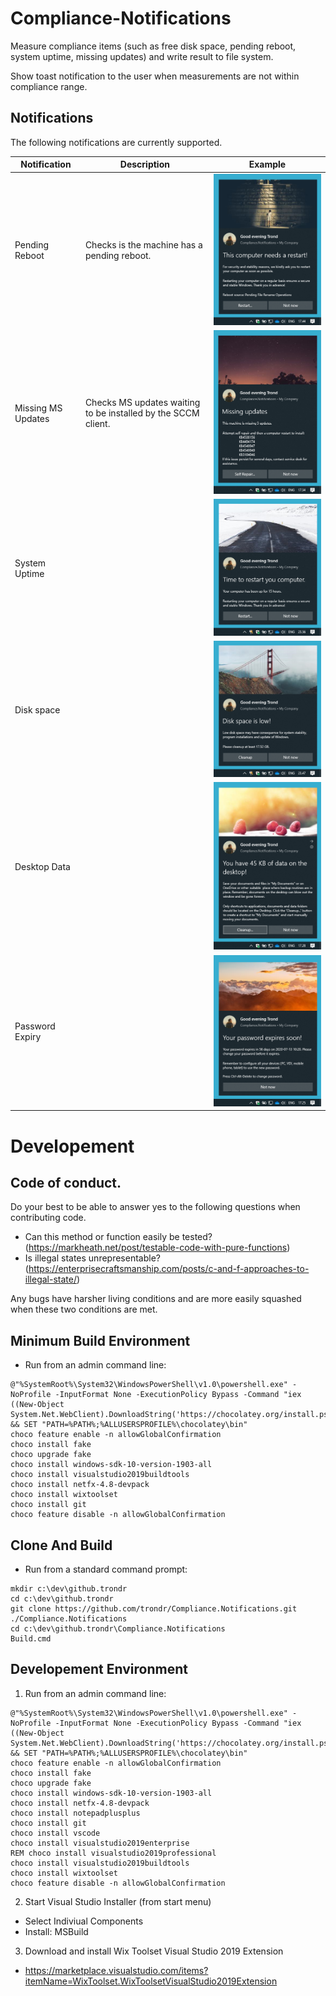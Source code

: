 # Compliance-Notifications

Measure compliance items (such as free disk space, pending reboot, system uptime, missing updates) and write result to file system.

Show toast notification to the user when measurements are not within compliance range.

## Notifications

The following notifications are currently supported.

|Notification|Description|Example|
|---|---|---|
|Pending Reboot| Checks is the machine has a pending reboot. | ![GitHub Logo](/doc/images/PendingReboot.png) |
|Missing MS Updates| Checks MS updates waiting to be installed by the SCCM client. | ![GitHub Logo](/doc/images/MissingMsUpdates.png) |
|System Uptime|   | ![GitHub Logo](/doc/images/Uptime.png) |
|Disk space|   | ![GitHub Logo](/doc/images/DiskSpaceIsLow.png) |
|Desktop Data| | ![GitHub Logo](/doc/images/DesktopData.png) |
|Password Expiry| | ![GitHub Logo](/doc/images/PasswordExpiry.png) |

# Developement

## Code of conduct.

Do your best to be able to answer yes to the following questions when contributing code.

* Can this method or function easily be tested? (https://markheath.net/post/testable-code-with-pure-functions)
* Is illegal states unrepresentable? (https://enterprisecraftsmanship.com/posts/c-and-f-approaches-to-illegal-state/)

Any bugs have harsher living conditions and are more easily squashed when these two conditions are met.

## Minimum Build Environment

* Run from an admin command line:

```batch		
@"%SystemRoot%\System32\WindowsPowerShell\v1.0\powershell.exe" -NoProfile -InputFormat None -ExecutionPolicy Bypass -Command "iex ((New-Object System.Net.WebClient).DownloadString('https://chocolatey.org/install.ps1'))" && SET "PATH=%PATH%;%ALLUSERSPROFILE%\chocolatey\bin"
choco feature enable -n allowGlobalConfirmation
choco install fake
choco upgrade fake	
choco install windows-sdk-10-version-1903-all	
choco install visualstudio2019buildtools
choco install netfx-4.8-devpack
choco install wixtoolset	
choco install git
choco feature disable -n allowGlobalConfirmation
```

## Clone And Build

* Run from a standard command prompt:

```batch
mkdir c:\dev\github.trondr
cd c:\dev\github.trondr
git clone https://github.com/trondr/Compliance.Notifications.git ./Compliance.Notifications
cd c:\dev\github.trondr\Compliance.Notifications
Build.cmd
```

## Developement Environment

1. Run from an admin command line:

```batch
@"%SystemRoot%\System32\WindowsPowerShell\v1.0\powershell.exe" -NoProfile -InputFormat None -ExecutionPolicy Bypass -Command "iex ((New-Object System.Net.WebClient).DownloadString('https://chocolatey.org/install.ps1'))" && SET "PATH=%PATH%;%ALLUSERSPROFILE%\chocolatey\bin"
choco feature enable -n allowGlobalConfirmation
choco install fake
choco upgrade fake	
choco install windows-sdk-10-version-1903-all	
choco install netfx-4.8-devpack
choco install notepadplusplus
choco install git
choco install vscode	
choco install visualstudio2019enterprise
REM choco install visualstudio2019professional
choco install visualstudio2019buildtools
choco install wixtoolset
choco feature disable -n allowGlobalConfirmation
```
2. Start Visual Studio Installer (from start menu)
  * Select Indiviual Components  
  * Install: MSBuild  
3. Download and install Wix Toolset Visual Studio 2019 Extension
  * https://marketplace.visualstudio.com/items?itemName=WixToolset.WixToolsetVisualStudio2019Extension
